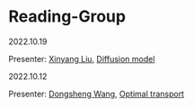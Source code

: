 # Reading-Group

2022.10.19

Presenter: [Xinyang Liu](https://github.com/xinyangATK), [Diffusion model](pdf/OT_CT.pdf)

2022.10.12

Presenter: [Dongsheng Wang](https://wds2014.github.io/), [Optimal transport](pdf/OT_CT.pdf)

